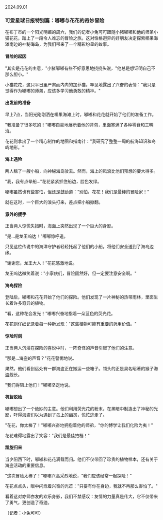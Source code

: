 2024.09.01
### 可爱星球日报特别篇：嘟嘟与花花的奇妙冒险
在布丁市的一个阳光明媚的周六，我们的记者小兔可可跟随小猪嘟嘟和他的师弟小猫花花，踏上了一段令人难忘的冒险之旅。这对性格迥异的好朋友决定探索椰果海滩南边的神秘海岛，为我们带来了一个精彩纷呈的故事。
#### 冒险的起因
"其实是花花的主意，"小猪嘟嘟有些不好意思地挠挠头说，"他总是想证明自己不那么胆小。"

小猫花花，这只平日里严肃而内向的加菲猫，罕见地露出了兴奋的表情："我只是觉得作为嘟嘟的师弟，应该多学习他勇敢的精神。"

#### 出发前的准备
早上7点，当阳光刚刚洒在椰果海滩上时，嘟嘟和花花就开始了他们的准备工作。

"我准备了很多吃的！"嘟嘟自豪地展示着他的背包，里面塞满了各种零食和三明治。

花花则拿出了一个精心制作的地图和指南针："我研究了整整一周的航海知识和岛屿地形。"

#### 海上遇险
两人租了一艘小船，向神秘海岛驶去。然而，海上的风浪比他们预想的要大得多。

"我，我有点晕船..."花花紧紧抓住船边，脸色发绿。

嘟嘟虽然也有些害怕，但还是鼓励道："别怕，花花！我们是最棒的冒险家！"

就在这时，一个巨大的浪头打来，差点把小船掀翻。

#### 意外的援手
正当两人惊慌失措时，海面上突然出现了一个巨大的身影。

"是...是龙王呜达！"嘟嘟惊呼道。

只见这位传说中的海洋守护者轻轻托起了他们的小船，将他们安全送到了海岛边缘。

"谢谢您，龙王大人！"花花感激地说。

龙王呜达微笑着说："小家伙们，冒险固然好，但一定要注意安全啊。"
#### 海岛探险
登陆后，嘟嘟和花花开始了他们的探险。他们发现了一片神秘的热带雨林，里面生长着许多奇异的植物。

"看，这种花会发光！"嘟嘟兴奋地指着一朵蓝色的荧光花。

花花则仔细记录着每一种新发现："这些植物可能有重要的药用价值。"
#### 惊险时刻
正当两人沉浸在探险的喜悦中时，一阵奇怪的声音引起了他们的注意。

"那是...海盗的声音？"花花警惕地说。

果然，他们看到远处有一群海盗正在搬运一些箱子。领头的正是臭名昭著的猴子海盗舰长。

"我们得阻止他们！"嘟嘟坚定地说。
#### 机智脱险
嘟嘟想出了一个绝妙的主意。他们利用荧光花的粉末，在黑暗中制造出了神秘的光影，吓得海盗们以为遇到了岛上的幽灵，慌忙逃走了。

"花花，你太棒了！"嘟嘟兴奋地拥抱着他的师弟，"你的博学让我们化险为夷！"

花花难得地露出了笑容："我们是最佳拍档！"
#### 凯旋归来
当夕阳西下时，嘟嘟和花花满载而归。他们不仅带回了珍贵的植物样本，还有关于海盗活动的重要信息。

"这次冒险太棒了！"嘟嘟兴高采烈地说，"我们应该经常一起探险！"

花花点点头，眼中闪烁着兴奋的光芒："只要有你在身边，我就不再那么害怕了。"

看着这对亦师亦友的欢乐身影，我们不禁感叹：友情的力量真是伟大，它不仅带来了勇气，更创造了奇迹。

（记者：小兔可可）